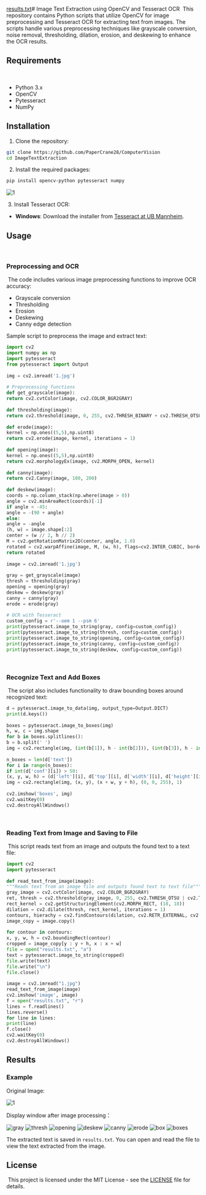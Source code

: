 [results.txt](https://github.com/user-attachments/files/17430016/results.txt)# Image Text Extraction using OpenCV and Tesseract OCR
﻿
This repository contains Python scripts that utilize OpenCV for image preprocessing and Tesseract OCR for extracting text from images. The scripts handle various preprocessing techniques like grayscale conversion, noise removal, thresholding, dilation, erosion, and deskewing to enhance the OCR results.
﻿
## Requirements
﻿
- Python 3.x
- OpenCV
- Pytesseract
- NumPy
﻿
## Installation

 1. Clone the repository:
```sh
git clone https://github.com/PaperCrane28/ComputerVision
cd ImageTextExtraction
```

2. Install the required packages:
```sh
pip install opencv-python pytesseract numpy
```
![1](https://github.com/user-attachments/assets/aeddd4f1-4944-4da9-aff8-5d10aaa61c15)

﻿
3. Install Tesseract OCR:
- **Windows**: Download the installer from [Tesseract at UB Mannheim](https://github.com/UB-Mannheim/tesseract/wiki).

## Usage
﻿
### Preprocessing and OCR
﻿
The code includes various image preprocessing functions to improve OCR accuracy:
﻿
- Grayscale conversion
- Thresholding
- Erosion
- Deskewing
- Canny edge detection

Sample script to preprocess the image and extract text:
```python
import cv2
import numpy as np
import pytesseract
from pytesseract import Output
﻿
img = cv2.imread('1.jpg')
﻿
# Preprocessing functions
def get_grayscale(image):
return cv2.cvtColor(image, cv2.COLOR_BGR2GRAY)
﻿
def thresholding(image):
return cv2.threshold(image, 0, 255, cv2.THRESH_BINARY + cv2.THRESH_OTSU)[1]
﻿
def erode(image):
kernel = np.ones((5,5),np.uint8)
return cv2.erode(image, kernel, iterations = 1)
﻿
def opening(image):
kernel = np.ones((5,5),np.uint8)
return cv2.morphologyEx(image, cv2.MORPH_OPEN, kernel)
﻿
def canny(image):
return cv2.Canny(image, 100, 200)
﻿
def deskew(image):
coords = np.column_stack(np.where(image > 0))
angle = cv2.minAreaRect(coords)[-1]
if angle < -45:
angle = -(90 + angle)
else:
angle = -angle
(h, w) = image.shape[:2]
center = (w // 2, h // 2)
M = cv2.getRotationMatrix2D(center, angle, 1.0)
rotated = cv2.warpAffine(image, M, (w, h), flags=cv2.INTER_CUBIC, borderMode=cv2.BORDER_REPLICATE)
return rotated
﻿
image = cv2.imread('1.jpg')
﻿
gray = get_grayscale(image)
thresh = thresholding(gray)
opening = opening(gray)
deskew = deskew(gray)
canny = canny(gray)
erode = erode(gray)
﻿
# OCR with Tesseract
custom_config = r'--oem 1 --psm 6'
print(pytesseract.image_to_string(gray, config=custom_config))
print(pytesseract.image_to_string(thresh, config=custom_config))
print(pytesseract.image_to_string(opening, config=custom_config))
print(pytesseract.image_to_string(canny, config=custom_config))
print(pytesseract.image_to_string(deskew, config=custom_config))
```
﻿
### Recognize Text and Add Boxes
﻿
The script also includes functionality to draw bounding boxes around recognized text:
﻿
```python
d = pytesseract.image_to_data(img, output_type=Output.DICT)
print(d.keys())
﻿
boxes = pytesseract.image_to_boxes(img)
h, w, c = img.shape
for b in boxes.splitlines():
b = b.split(' ')
img = cv2.rectangle(img, (int(b[1]), h - int(b[2])), (int(b[3]), h - int(b[4])), (0, 255, 0), 1)
﻿
n_boxes = len(d['text'])
for i in range(n_boxes):
if int(d['conf'][i]) > 50:
(x, y, w, h) = (d['left'][i], d['top'][i], d['width'][i], d['height'][i])
img = cv2.rectangle(img, (x, y), (x + w, y + h), (0, 0, 255), 1)
﻿
cv2.imshow('boxes', img)
cv2.waitKey(0)
cv2.destroyAllWindows()
```
﻿
### Reading Text from Image and Saving to File
﻿
This script reads text from an image and outputs the found text to a text file:
﻿
```python
import cv2
import pytesseract
﻿
def read_text_from_image(image):
"""Reads text from an image file and outputs found text to text file"""
gray_image = cv2.cvtColor(image, cv2.COLOR_BGR2GRAY)
ret, thresh = cv2.threshold(gray_image, 0, 255, cv2.THRESH_OTSU | cv2.THRESH_BINARY_INV)
rect_kernel = cv2.getStructuringElement(cv2.MORPH_RECT, (18, 18))
dilation = cv2.dilate(thresh, rect_kernel, iterations = 1)
contours, hierachy = cv2.findContours(dilation, cv2.RETR_EXTERNAL, cv2.CHAIN_APPROX_NONE)
image_copy = image.copy()
﻿
for contour in contours:
x, y, w, h = cv2.boundingRect(contour)
cropped = image_copy[y : y + h, x : x + w]
file = open("results.txt", "a")
text = pytesseract.image_to_string(cropped)
file.write(text)
file.write("\n")
file.close()
﻿
image = cv2.imread("1.jpg")
read_text_from_image(image)
cv2.imshow('image', image)
f = open("results.txt", "r")
lines = f.readlines()
lines.reverse()
for line in lines:
print(line)
f.close()
cv2.waitKey(0)
cv2.destroyAllWindows()
```
## Results
### Example
 
 Original Image:
 
 ![1](https://github.com/user-attachments/assets/6dae8c17-4505-4a02-a9b2-8b19a675204e)
 
 Display window after image processing：
 
 ![gray](https://github.com/user-attachments/assets/d122146e-1175-4a12-83e1-e43c21263dd4)
![thresh](https://github.com/user-attachments/assets/e9b1698a-ab78-4f97-83f2-5ca5c885ae48)
![opening](https://github.com/user-attachments/assets/39a42bd3-e9d4-4cac-8077-10a2fa692a3e)
![deskew](https://github.com/user-attachments/assets/d0ed33c3-5ce5-4615-9d17-79d86c70ebf0)
![canny](https://github.com/user-attachments/assets/ae2d167c-3944-4120-a5eb-dee9adcb9992)
![erode](https://github.com/user-attachments/assets/66d04839-0026-4156-93ab-ab2db3d3f64a)
![box](https://github.com/user-attachments/assets/5545766b-2dfa-4e4b-bffd-2807b5e3d643)
![boxes](https://github.com/user-attachments/assets/53a9ba89-d364-4ad1-99dc-bdec33ff3ae8)

The extracted text is saved in `results.txt`. You can open and read the file to view the text extracted from the image.
﻿
## License
﻿
This project is licensed under the MIT License - see the [LICENSE](LICENSE) file for details.
```
